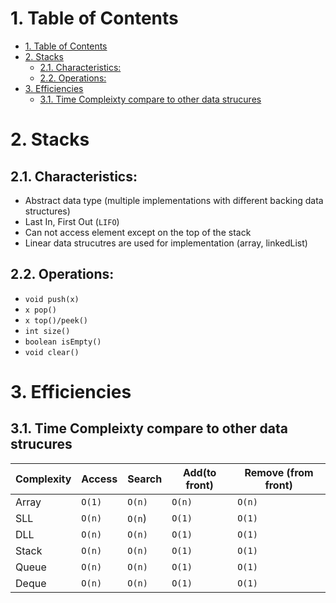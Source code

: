 # 1. Table of Contents
<!-- TOC -->

- [1. Table of Contents](#1-table-of-contents)
- [2. Stacks](#2-stacks)
    - [2.1. Characteristics:](#21-characteristics)
    - [2.2. Operations:](#22-operations)
- [3. Efficiencies](#3-efficiencies)
    - [3.1. Time Compleixty compare to other data strucures](#31-time-compleixty-compare-to-other-data-strucures)

<!-- /TOC -->

# 2. Stacks
## 2.1. Characteristics:
* Abstract data type (multiple implementations with different backing data structures)
* Last In, First Out (`LIFO`)
* Can not access element except on the top of the stack
* Linear data strucutres are used for implementation (array, linkedList)

## 2.2. Operations:
* `void push(x)`
* `x pop()`
* `x top()/peek()`
* `int size()`
* `boolean isEmpty()`
* `void clear()`

# 3. Efficiencies
## 3.1. Time Compleixty compare to other data strucures
|Complexity|Access|Search|Add(to front)|Remove (from front)|
----|----|----|----|----
| Array |`O(1)`|`O(n)`|`O(n)`|`O(n)`|
| SLL |`O(n)`|`O(n`)|`O(1)`|`O(1)`|
| DLL |`O(n)`|`O(n)`|`O(1)`|`O(1)`|
| Stack |`O(n)`|`O(n)`|`O(1)`|`O(1)`|
| Queue |`O(n)`|`O(n)`|`O(1)`|`O(1)`|
| Deque |`O(n)`|`O(n)`|`O(1)`|`O(1)`|
